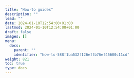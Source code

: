 ```yaml
---
title: "How-to guides"
description: ""
lead: ""
date: 2024-01-10T12:54:00+01:00
lastmod: 2024-01-10T12:54:00+01:00
draft: false
images: []
menu:
  docs:
    parent: ""
    identifier: "how-to-588f1ba532f126effb76ef45600c11cd"
weight: 821
toc: true
type: docs
---
```

